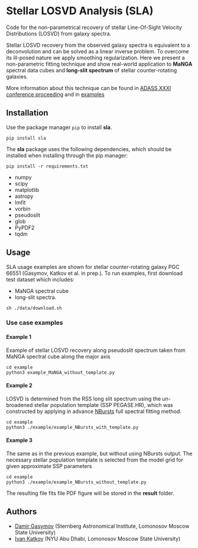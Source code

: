 # Stellar LOSVD Analysis (SLA)

Code for the non-parametrical recovery of stellar Line-Of-Sight Velocity Distributions (LOSVD) from galaxy spectra.

Stellar LOSVD recovery from the observed galaxy spectra is equivalent to a deconvolution and can be solved as a linear inverse problem. To overcome its ill-posed nature we apply smoothing regularization. Here we present a non-parametric fitting technique and show real-world application to **MaNGA** spectral data cubes and **long-slit spectrum** of stellar counter-rotating galaxies.

More information about this technique can be found in [ADASS XXXI conference proceeding](https://arxiv.org) and in [examples](example/)


## Installation
Use the package manager `pip` to install __sla__.

```
pip install sla
```

The __sla__ package uses the following dependencies, which should be installed when installing through the pip manager:

```
pip install -r requirements.txt
```

- numpy
- scipy
- matplotlib
- astropy
- lmfit
- vorbin
- pseudoslit
- glob
- PyPDF2
- tqdm


## Usage

SLA usage examples are shown for stellar counter-rotating galaxy PGC 66551 (Gasymov, Katkov et al. in prep.). To run examples, first download test dataset which includes:

- MaNGA spectral cube
- long-slit spectra.

```
sh ./data/download.sh 
```

### Use case examples

#### Example 1

Example of stellar LOSVD recovery along pseudoslit spectrum taken from MaNGA spectral cube along the major axis
```
cd example
python3 example_MaNGA_without_template.py
```

#### Example 2

LOSVD is determined from the RSS long slit spectrum using the un-broadened stellar population template (SSP PEGASE.HR), which was constructed by applying in advance [NBursts](https://ui.adsabs.harvard.edu/abs/2007IAUS..241..175C/abstract) full spectral fitting method.

```
cd example
python3 ./example/example_NBursts_with_template.py
```


#### Example 3

The same as in the previous example, but without using NBursts output. The necessary stellar population template is selected from the model grid for given approximate SSP parameters

```
cd example
python3 ./example/example_NBursts_without_template.py
```


The resulting file fits file PDF figure will be stored in the **result** folder. 


## Authors
 - [Damir Gasymov](https://github.com/gasymovdf) (Sternberg Astronomical Institute, Lomonosov Moscow State University)
 - [Ivan Katkov](https://github.com/ivan-katkov) (NYU Abu Dhabi, Lomonosov Moscow State University)
